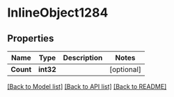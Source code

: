 # InlineObject1284

## Properties

Name | Type | Description | Notes
------------ | ------------- | ------------- | -------------
**Count** | **int32** |  | [optional] 

[[Back to Model list]](../README.md#documentation-for-models) [[Back to API list]](../README.md#documentation-for-api-endpoints) [[Back to README]](../README.md)


